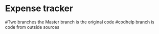 # Expense tracker
#Two branches the Master branch is the original code 
#codhelp branch is code from outside sources
